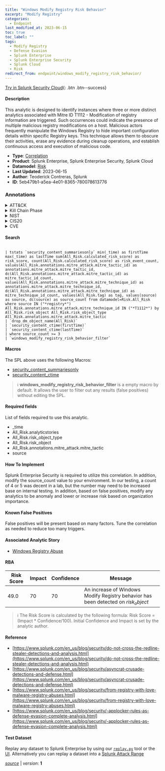 ```yaml
---
title: "Windows Modify Registry Risk Behavior"
excerpt: "Modify Registry"
categories:
  - Endpoint
last_modified_at: 2023-06-15
toc: true
toc_label: ""
tags:
  - Modify Registry
  - Defense Evasion
  - Splunk Enterprise
  - Splunk Enterprise Security
  - Splunk Cloud
  - Risk
redirect_from: endpoint/windows_modify_registry_risk_behavior/
---
```




[Try in Splunk Security Cloud](https://www.splunk.com/en_us/cyber-security.html){: .btn .btn--success}

#### Description

This analytic is designed to identify instances where three or more distinct analytics associated with Mitre ID T1112 - Modification of registry information are triggered. Such occurrences could indicate the presence of multiple malicious registry modifications on a host. Malicious actors frequently manipulate the Windows Registry to hide important configuration details within specific Registry keys. This technique allows them to obscure their activities, erase any evidence during cleanup operations, and establish continuous access and execution of malicious code.

- **Type**: [Correlation](https://github.com/splunk/security_content/wiki/Detection-Analytic-Types)
- **Product**: Splunk Enterprise, Splunk Enterprise Security, Splunk Cloud
- **Datamodel**: [Risk](https://docs.splunk.com/Documentation/CIM/latest/User/Risk)
- **Last Updated**: 2023-06-15
- **Author**: Teoderick Contreras, Splunk
- **ID**: 5eb479b1-a5ea-4e01-8365-780078613776

### Annotations
<details>
  <summary>ATT&CK</summary>

<div markdown="1">

#### [ATT&CK](https://attack.mitre.org/)

| ID          | Technique   | Tactic         |
| ----------- | ----------- |--------------- |
| [T1112](https://attack.mitre.org/techniques/T1112/) | Modify Registry | Defense Evasion |

</div>
</details>


<details>
  <summary>Kill Chain Phase</summary>

<div markdown="1">

* Exploitation


</div>
</details>


<details>
  <summary>NIST</summary>

<div markdown="1">

* DE.AE



</div>
</details>

<details>
  <summary>CIS20</summary>

<div markdown="1">

* CIS 10



</div>
</details>

<details>
  <summary>CVE</summary>

<div markdown="1">


</div>
</details>


#### Search

```

| tstats `security_content_summariesonly` min(_time) as firstTime max(_time) as lastTime sum(All_Risk.calculated_risk_score) as risk_score, count(All_Risk.calculated_risk_score) as risk_event_count, values(All_Risk.annotations.mitre_attack.mitre_tactic_id) as annotations.mitre_attack.mitre_tactic_id, dc(All_Risk.annotations.mitre_attack.mitre_tactic_id) as mitre_tactic_id_count, values(All_Risk.annotations.mitre_attack.mitre_technique_id) as annotations.mitre_attack.mitre_technique_id, dc(All_Risk.annotations.mitre_attack.mitre_technique_id) as mitre_technique_id_count, values(All_Risk.tag) as tag, values(source) as source, dc(source) as source_count from datamodel=Risk.All_Risk where source IN ("*registry*") All_Risk.annotations.mitre_attack.mitre_technique_id IN ("*T1112*") by All_Risk.risk_object All_Risk.risk_object_type All_Risk.annotations.mitre_attack.mitre_tactic 
| `drop_dm_object_name(All_Risk)` 
| `security_content_ctime(firstTime)` 
| `security_content_ctime(lastTime)` 
| where source_count >= 3 
| `windows_modify_registry_risk_behavior_filter`
```

#### Macros
The SPL above uses the following Macros:
* [security_content_summariesonly](https://github.com/splunk/security_content/blob/develop/macros/security_content_summariesonly.yml)
* [security_content_ctime](https://github.com/splunk/security_content/blob/develop/macros/security_content_ctime.yml)

> :information_source:
> **windows_modify_registry_risk_behavior_filter** is a empty macro by default. It allows the user to filter out any results (false positives) without editing the SPL.



#### Required fields
List of fields required to use this analytic.
* _time
* All_Risk.analyticstories
* All_Risk.risk_object_type
* All_Risk.risk_object
* All_Risk.annotations.mitre_attack.mitre_tactic
* source



#### How To Implement
Splunk Enterprise Security is required to utilize this correlation. In addition, modify the source_count value to your environment. In our testing, a count of 4 or 5 was decent in a lab, but the number may need to be increased base on internal testing. In addition, based on false positives, modify any analytics to be anomaly and lower or increase risk based on organization importance.
#### Known False Positives
False positives will be present based on many factors. Tune the correlation as needed to reduce too many triggers.

#### Associated Analytic Story
* [Windows Registry Abuse](/stories/windows_registry_abuse)




#### RBA

| Risk Score  | Impact      | Confidence   | Message      |
| ----------- | ----------- |--------------|--------------|
| 49.0 | 70 | 70 | An increase of Windows Modify Registry behavior has been detected on $risk_object$ |


> :information_source:
> The Risk Score is calculated by the following formula: Risk Score = (Impact * Confidence/100). Initial Confidence and Impact is set by the analytic author.


#### Reference

* [https://www.splunk.com/en_us/blog/security/do-not-cross-the-redline-stealer-detections-and-analysis.html](https://www.splunk.com/en_us/blog/security/do-not-cross-the-redline-stealer-detections-and-analysis.html)
* [https://www.splunk.com/en_us/blog/security/asyncrat-crusade-detections-and-defense.html](https://www.splunk.com/en_us/blog/security/asyncrat-crusade-detections-and-defense.html)
* [https://www.splunk.com/en_us/blog/security/from-registry-with-love-malware-registry-abuses.html](https://www.splunk.com/en_us/blog/security/from-registry-with-love-malware-registry-abuses.html)
* [https://www.splunk.com/en_us/blog/security/-applocker-rules-as-defense-evasion-complete-analysis.html](https://www.splunk.com/en_us/blog/security/-applocker-rules-as-defense-evasion-complete-analysis.html)



#### Test Dataset
Replay any dataset to Splunk Enterprise by using our [`replay.py`](https://github.com/splunk/attack_data#using-replaypy) tool or the [UI](https://github.com/splunk/attack_data#using-ui).
Alternatively you can replay a dataset into a [Splunk Attack Range](https://github.com/splunk/attack_range#replay-dumps-into-attack-range-splunk-server)




[*source*](https://github.com/splunk/security_content/tree/develop/detections/endpoint/windows_modify_registry_risk_behavior.yml) \| *version*: **1**